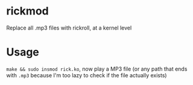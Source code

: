 # rickmod

Replace all .mp3 files with rickroll, at a kernel level

# Usage

`make && sudo insmod rick.ko`, now play a MP3 file (or any path that ends with `.mp3` because I'm too lazy to check if the file actually exists)
